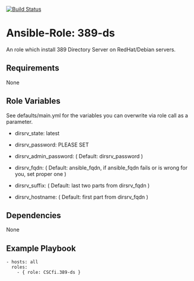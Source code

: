 [![Build Status](https://travis-ci.org/CSCfi/ansible-role-389-ds.svg?branch=master)](https://travis-ci.org/CSCfi/ansible-role-389-ds)

Ansible-Role: 389-ds
=========

An role which install 389 Directory Server on RedHat/Debian servers.

Requirements
------------

None

Role Variables
--------------

See defaults/main.yml for the variables you can overwrite via role call as a parameter.

* dirsrv_state: latest
* dirsrv_password: PLEASE SET
* dirsrv_admin_password: ( Default: dirsrv_password )

* dirsrv_fqdn: ( Default: ansible_fqdn, if ansible_fqdn fails or is wrong for you, set proper one )
* dirsrv_suffix: ( Default: last two parts from dirsrv_fqdn )
* dirsrv_hostname: ( Default: first part from dirsrv_fqdn )

Dependencies
------------

None

Example Playbook
----------------

    - hosts: all
      roles:
        - { role: CSCfi.389-ds }
